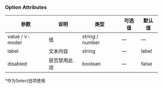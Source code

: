 ### Option Attributes

| 参数            | 说明         | 类型            | 可选值 | 默认值 |
| --------------- | ------------ | --------------- | ------ | ------ |
| value / v-model | 值           | string / number | —      | —      |
| label           | 文本内容     | string          | —      | label  |
| disabled        | 是否禁用此项 | boolean         | —      | false  |

*作为Select选项使用